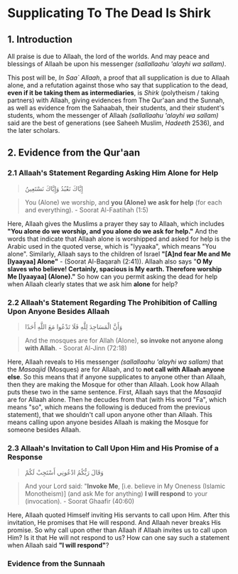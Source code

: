 # **Supplicating To The Dead Is Shirk**

## 1. Introduction

All praise is due to Allaah, the lord of the worlds. And may peace and blessings of Allaah be upon his messenger *(sallallaahu 'alayhi wa sallam)*.

This post will be, *In Saa` Allaah*, a proof that all supplication is due to Allaah alone, and a refutation against those who say that supplication to the dead, **even if it be taking them as intermediaries**, is *Shirk* (polytheism / taking partners) with Allaah, giving evidences from The Qur'aan and the Sunnah, as well as evidence from the Sahaabah, their students, and their student's students, whom the messenger of Allaah *(sallallaahu 'alayhi wa sallam)* said are the best of generations (see Saheeh Muslim, *Hadeeth* 2536), and the later scholars.

## 2. Evidence from the Qur'aan

### 2.1 Allaah's Statement Regarding Asking Him Alone for Help

> إِيَّاكَ نَعْبُدُ وَإِيَّاكَ نَسْتَعِينُ

> You (Alone) we worship, and **you (Alone) we ask for help** (for each and everything). - Soorat Al-Faatihah (1:5)

Here, Allaah gives the Muslims a prayer they say to Allaah, which includes **"You alone do we worship, and you alone do we ask for help."** And the words that indicate that Allaah alone is worshipped and asked for help is the Arabic used in the quoted verse, which is "Iyyaaka", which means "You alone". Similarly, Allaah says to the children of Israel **"[A]nd fear Me and Me [Iyaayaa] Alone"** - (Soorat Al-Baqarah (2:41)). Allaah also says "**O My slaves who believe! Certainly, spacious is My earth. Therefore worship Me [Iyaayaa] (Alone)."** So how can you permit asking the dead for help when Allaah clearly states that we ask him **alone** for help?

### 2.2 Allaah's Statement Regarding The Prohibition of Calling Upon Anyone Besides Allaah

> وَأَنَّ الْمَسَاجِدَ لِلَّهِ فَلَا تَدْعُوا مَعَ اللَّهِ أَحَدًا

> And the mosques are for Allah (Alone), **so invoke not anyone along with Allah**. - Soorat Al-Jinn (72:18)

Here, Allaah reveals to His messenger *(sallallaahu 'alayhi wa sallam)* that the *Masaajid* (Mosques) are for Allaah, and to **not call with Allaah anyone else**. So this means that if anyone supplicates to anyone other than Allaah, then they are making the Mosque for other than Allaah. Look how Allaah puts these two in the same sentence. First, Allaah says that the *Masaajid* are for Allaah alone. Then he decudes from that (with His word "Fa", which means "so", which means the following is deduced from the previous statement), that we shouldn't call upon anyone other than Allaah. This means calling upon anyone besides Allaah is making the Mosque for someone besides Allaah.

### 2.3 Allaah's Invitation to Call Upon Him and His Promise of a Response

> وَقَالَ رَبُّكُمُ ادْعُونِي أَسْتَجِبْ لَكُمْ

> And your Lord said: "**Invoke Me**, [i.e. believe in My Oneness (Islamic Monotheism)] (and ask Me for anything) **I will respond** to your (invocation). - Soorat Ghaafir (40:60)

Here, Allaah quoted Himself inviting His servants to call upon Him. After this invitation, He promises that He will respond. And Allaah never breaks His promise. So why call upon other than Allaah if Allaah invites us to call upon Him? Is it that He will not respond to us? How can one say such a statement when Allaah said **"I will respond"**?

### Evidence from the Sunnaah
